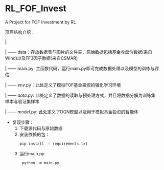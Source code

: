 # RL_FOF_Invest
A Project for FOF Investment by RL

项目结构介绍：

|

| —— data：存放数据表与图片的文件夹，原始数据包括基金收盘价数据(来自Wind)以及FF3因子数据(来自CSMAR)

| —— main.py: 主函数代码，运行main.py即可完成数据处理以及模型的训练与评估

| —— _env_.py：此处定义了模拟FOF基金投资的强化学习环境

| —— _data_.py: 此处定义了数据的读取与预处理方式，并且将数据分解为训练集样本与验证集样本

| —— _model_.py: 此处定义了DQN模型以及用于模拟基金投资的智能体

+ 复现步骤：
  1. 下载源代码与原始数据
  2. 安装依赖的包：
     ```bash
     pip install -r requirements.txt
     ```
  4. 运行main.py:
     ```python
      python -m main.py
    ```
